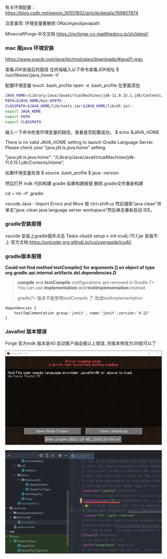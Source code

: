 有关环境配置：https://blog.csdn.net/weixin_50551652/article/details/109807874

注意事项: 环境变量要删除 ORacle\java\javapath

MinecraftForge  中文文档
https://mcforge-cn.readthedocs.io/zh/latest/

### mac 版java 环境安装

https://www.oracle.com/java/technologies/downloads/#java11-mac

查看JDK安装后的路径
在终端输入以下命令查看JDK地址
$ /usr/libexec/java_home -V

配置环境变量
touch .bash_profile
open -e .bash_profile
在里面添加

```bash
JAVA_HOME=/Library/Java/JavaVirtualMachines/jdk-11.0.15.1.jdk/Contents/Home
PATH=$JAVA_HOME/bin:$PATH:.
CLASSPATH=$JAVA_HOME/lib/tools.jar:$JAVA_HOME/lib/dt.jar:.
export JAVA_HOME
export PATH
export CLASSPATH
```

输入一下命令检查环境变量的路径，查看是否配置成功。
$ echo $JAVA_HOME

There is no valid JAVA_HOME setting to launch Gradle Language Server. Please check your "java.jdt.ls.java.home" setting.

  "java.jdt.ls.java.home": "/Library/Java/JavaVirtualMachines/jdk-11.0.15.1.jdk/Contents/Home",

如果环境变量失效
$ source .bash_profile
$ java -version

然后打开 mdk 代码构建 gradle 如果构建报错 删除.gradle文件重新构建

cd ~
rm -rf .gradle

vscode Java - Import Errors and More
按 ctrl+shift+p 然后搜索“java clean”并单击“java: clean java language server workspace”然后单击重新启动 IDE。

### gradle安装报错

vscode 安装上gradle插件点击 Tasks->build setup-> init
icu4j-70.1.jar 安装不上
官方文档:https://unicode-org.github.io/icu/userguide/icu4j/

### gradle版本报错

**Could not find method testCompile() for arguments [] on object of type org.gradle.api.internal.artifacts.dsl.dependencies.D**

> **compile** and **testCompile** configurations are removed in Gradle 7+. You can use **implementation** and **testImplementation** instead.
>
> gradle7+ 版本不能使用testCompile 了 改成testImplementation

```
dependencies {
    testImplementation group:'junit', name:'junit',version:'4.12'
}
```

### Javafml 版本错误

Forge 官方mdk  版本是40 启动客户端会报以上错误, 将版本修改为39就可以了

![1665305942493](image/01/1665305942493.png)

![1665305934145](image/01/1665305934145.png)
